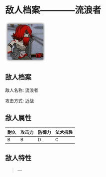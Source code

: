 # 敌人档案————流浪者

![流浪者](./eneIcons/流浪者.png)

## 敌人档案

敌人名称: 流浪者

攻击方式: 近战

## 敌人属性

| 耐久      | 攻击力  | 防御力 | 法术抗性 |
|---------|------|-----|------|
| B | B | D | C |

## 敌人特性
> —

